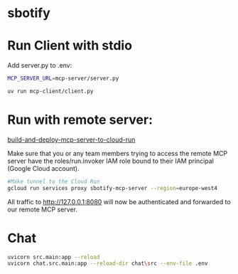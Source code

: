 # sbotify

# Run Client with stdio

Add server.py to .env:

```bash
MCP_SERVER_URL=mcp-server/server.py
```

```bash
uv run mcp-client/client.py
```

# Run with remote server:
[build-and-deploy-mcp-server-to-cloud-run](https://cloud.google.com/blog/topics/developers-practitioners/build-and-deploy-a-remote-mcp-server-to-google-cloud-run-in-under-10-minutes)

Make sure that you or any team members trying to access the remote MCP server have the roles/run.invoker IAM role bound to their IAM principal (Google Cloud account).

```bash
#Make tunnel to the Cloud Run
gcloud run services proxy sbotify-mcp-server --region=europe-west4
```

All traffic to http://127.0.0.1:8080 will now be authenticated and forwarded to our remote MCP server.




# Chat

```bash
uvicorn src.main:app --reload
uvicorn chat.src.main:app --reload-dir chat\src --env-file .env
```